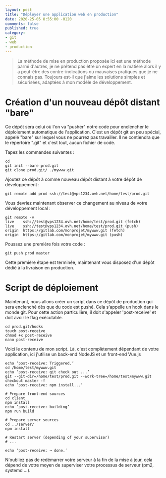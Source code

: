 ```yaml
---
layout: post
title: "Déployer une application web en production"
date: 2020-25-05 8:55:00 -0120
comments: false
published: true
category:
- git
- web
- production
---
```


> La méthode de mise en production proposée ici est une méthode parmi d'autres, je ne prétend pas être un expert en la matière alors il y a peut-être des contre-indications ou mauvaises pratiques que je ne connais pas. Toujours est-il que j'aime les solutions simples et sécurisées, adaptées à mon modèle de développement.

# Création d'un nouveau dépôt distant "bare"

Ce dépôt sera celui où l'on va "pusher" notre code pour enclencher le déploiement automatique de l'application. C'est un dépôt git un peu spécial, appelé "bare" sur lequel vous ne pourrez pas travailler. Il ne contiendra que le répertoire ".git" et c'est tout, aucun fichier de code.

Tapez les commandes suivantes :

```shell
cd
git init --bare prod.git
git clone prod.git/ ./mywww.git
```

Ajoutez ce dépôt à comme nouveau dépôt distant à votre dépôt de développement :

```shell
git remote add prod ssh://test@vps1234.ovh.net/home/test/prod.git
```

Vous devriez maintenant observer ce changement au niveau de votre développement local :

```shell
git remote -v
live    ssh://test@vps1234.ovh.net/home/test/prod.git (fetch)
live    ssh://test@vps1234.ovh.net/home/test/prod.git (push)
origin  https://gitlab.com/monprojet/mywww.git (fetch)
origin  https://gitlab.com/monprojet/mywww.git (push)
```

Poussez une première fois votre code :

```shell
git push prod master
```

Cette première étape est terminée, maintenant vous disposez d'un dépôt dédié à la livraison en production.

# Script de déploiement

Maintenant, nous allons créer un script dans ce dépôt de production qui sera enclenché dès que du code est pushé. Cela s'appelle un hook dans le monde git. Pour cette action particulière, il doit s'appeler 'post-receive' et doit avoir le flag exécutable.

```shell
cd prod.git/hooks
touch post-receive
chmod +x post-receive 
nano post-receive 
```

Voici le contenu de mon script. Là, c'est complètement dépendant de votre application, ici j'utilise un back-end NodeJS et un front-end Vue.js

```shell
echo ‘post-receive: Triggered.’
cd /home/test/mywww.git
echo ‘post-receive: git check out ...’
git --git-dir=/home/test/prod.git --work-tree=/home/test/mywww.git checkout master -f
echo ‘post-receive: npm install...’

# Prepare front-end sources
cd client
npm install
echo ‘post-receive: building’
npm run build

# Prepare server sources
cd ../server/
npm install

# Restart server (depending of your supervisor)
# ...

echo ‘post-receive: → done.’
```

N'oubliez pas de redémarrer votre serveur à la fin de la mise à jour, cela dépend de votre moyen de superviser votre processus de serveur (pm2, systemd ...).
